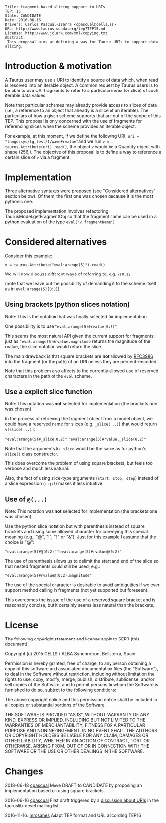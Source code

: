     Title: fragment-based slicing support in URIs
    TEP: 15
    State: CANDIDATE
    Date: 2016-06-16
    Drivers: Carlos Pascual-Izarra <cpascual@cells.es>
    URL: http://www.taurus-scada.org/tep?TEP15.md
    License: http://www.jclark.com/xml/copying.txt
    Abstract:
     This proposal aims at defining a way for Taurus URIs to support data slicing.



Introduction & motivation
=========================

A Taurus user may use a URI to identify a source of data which, when read is
resolved into an iterable object. A common request by Taurus users is to be
able to use URI fragments to refer to a particular index (or slice) of such
iterable data values.

Note that particular schemes may already provide access to slices of data
(i.e., a reference to an object that already is a slice of an iterable).
The particulars of how a given scheme supports that are out of the scope of this
TEP. This proposal is only concerned with the use of fragments for referencing
slices when the scheme provides an iterable object.

For example, at this moment, if we define the following URI:
`uri = "tango:sys/tg_test/1/wave#rvalue"`and we run `v = taurus.Attribute(uri).read()`,
the object `v` would be a Quantity object with shape (256,). The objective of
this proposal is to define a way to reference a certain slice of `v` via a fragment.

Implementation
===============

Three alternative syntaxes were proposed (see "Considered alternatives" section below).
Of them, the first one was chosen because it is the most pythonic one.

The proposed implementation involves refactoring TaurusModel.getFragmentObj so that
the fragment name can be used in a python evaluation of the type `eval('v.fragmentName')`



Considered alternatives
======================

Consider this example:

```
v = taurus.Attribute("eval:arange(5)").read()
```

We will now discuss different ways of referring to, e.g. `v[0:2]`

(note that we leave out the possibility of demanding it to the scheme itself as in `eval:arange(5)[0:2]`)


Using  brackets (python slices notation)
------------------------------------------------------

Note: This is the notation that was finally selected for implementation

One possibility is to use `"eval:arange(5)#rvalue[0:2]"`

This seems the most natural API given the current support for fragments: just as
`"eval:arange(5)#rvalue.magnitude` returns the magnitude of the rvalue, the slice
notation would return the slice.

The main drawback is that square brackets are **not** allowed by [RFC3986][] into the
fragment (or the path) of an URI unless they are percent-encoded.

Note that this problem also affects to the currently allowed use of reserved characters
in the path of the `eval` scheme.


Use a explicit slice function
-----------------------------------------

Note: This notation was **not** selected for implementation (the brackets one was chosen)

In the process of retrieving the fragment object from a model object, we could have a
reserved name for slices (e.g. `_slice(...)`) that would return `v[slice(...)]`:

 `"eval:arange(5)#_slice(0,2)"`
 `"eval:arange(5)#rvalue._slice(0,2)"`

Note that the arguments to `_slice` would be the same as for python's `slice()` class
constructor.

This does overcome the problem of using square brackets, but feels too verbose and much
less natural.

Also, the fact of using slice-type arguments (`start, stop, step`) instead of a slice
expression (`i:j:k`) makes it less intuitive.

Use of `@(...)`
-------------------

Note: This notation was **not** selected for implementation (the brackets one was chosen)

Use the python slice notation but with parenthesis instead of square brackets and using
some allowed character for conveying this special meaning (e.g., "@", "!", "?" or "&").
Just for this example I assume that the choice is "@":

`"eval:arange(5)#@(0:2)"`
 `"eval:arange(5)#rvalue@(0:2)"`
 
The use of parenthesis allows us to delimit  the start and end of the slice so that nested
fragments could still be used, e.g.:
 
 `"eval:arange(5)#rvalue@(0:2).magnitude"`

The use of the special character is desirable to avoid ambiguities if we ever support
method calling in fragments (not yet supported but foreseen).

This overcomes the isssue of the use of a reserved square bracket and is reasonably concise,
but it certainly seems less natural than the brackets.


License
==================

The following copyright statement and license apply to SEP3 (this
document).

Copyright (c) 2015 CELLS / ALBA Synchrotron, Bellaterra, Spain

Permission is hereby granted, free of charge, to any person obtaining
a copy of this software and associated documentation files (the
"Software"), to deal in the Software without restriction, including
without limitation the rights to use, copy, modify, merge, publish,
distribute, sublicense, and/or sell copies of the Software, and to
permit persons to whom the Software is furnished to do so, subject to
the following conditions:

The above copyright notice and this permission notice shall be included
in all copies or substantial portions of the Software.

THE SOFTWARE IS PROVIDED "AS IS", WITHOUT WARRANTY OF ANY KIND,
EXPRESS OR IMPLIED, INCLUDING BUT NOT LIMITED TO THE WARRANTIES OF
MERCHANTABILITY, FITNESS FOR A PARTICULAR PURPOSE AND NONINFRINGEMENT.
IN NO EVENT SHALL THE AUTHORS OR COPYRIGHT HOLDERS BE LIABLE FOR ANY
CLAIM, DAMAGES OR OTHER LIABILITY, WHETHER IN AN ACTION OF CONTRACT,
TORT OR OTHERWISE, ARISING FROM, OUT OF OR IN CONNECTION WITH THE
SOFTWARE OR THE USE OR OTHER DEALINGS IN THE SOFTWARE.


Changes
========

2018-06-18
[cpascual][] Move DRAFT to CANDIDATE  by proposing an implementation based on using square brackets.

2016-06-16
[cpascual][] First draft triggered by a [discussion about URIs][1] in the tauruslib-devel mailing list.

2016-11-16:
[mrosanes](https://github.com/sagiss/) Adapt TEP format and URL according TEP16

[cpascual]: http://sf.net/u/cpascual/
[RFC3986]: https://tools.ietf.org/html/rfc3986
[1]: https://sourceforge.net/p/tauruslib/taurus-devel/message/35184319/

